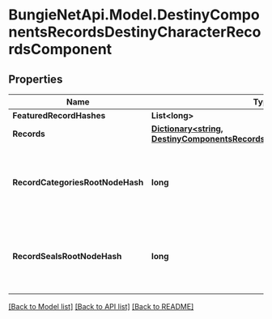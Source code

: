 # BungieNetApi.Model.DestinyComponentsRecordsDestinyCharacterRecordsComponent
## Properties

Name | Type | Description | Notes
------------ | ------------- | ------------- | -------------
**FeaturedRecordHashes** | **List&lt;long&gt;** |  | [optional] 
**Records** | [**Dictionary&lt;string, DestinyComponentsRecordsDestinyRecordComponent&gt;**](DestinyComponentsRecordsDestinyRecordComponent.md) |  | [optional] 
**RecordCategoriesRootNodeHash** | **long** | The hash for the root presentation node definition of Triumph categories. | [optional] 
**RecordSealsRootNodeHash** | **long** | The hash for the root presentation node definition of Triumph Seals. | [optional] 

[[Back to Model list]](../README.md#documentation-for-models) [[Back to API list]](../README.md#documentation-for-api-endpoints) [[Back to README]](../README.md)

